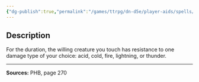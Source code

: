 ```yaml
---
{"dg-publish":true,"permalink":"/games/ttrpg/dn-d5e/player-aids/spells/level-3/protection-from-energy/","tags":["TTRPG/DND/5e","verbal","somatic","concentration","Spell"],"noteIcon":""}
---
```



## Description
For the duration, the willing creature you touch has resistance to one damage type of your choice: acid, cold, fire, lightning, or thunder.

---

**Sources:** PHB, page 270
